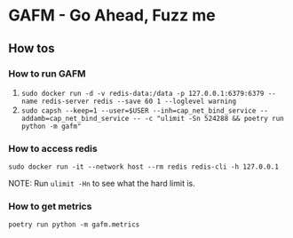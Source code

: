 # GAFM - Go Ahead, Fuzz me

## How tos
### How to run GAFM
1. `sudo docker run -d -v redis-data:/data -p 127.0.0.1:6379:6379 --name redis-server redis --save 60 1 --loglevel warning`
1. `sudo capsh --keep=1 --user=$USER --inh=cap_net_bind_service --addamb=cap_net_bind_service -- -c "ulimit -Sn 524288 && poetry run python -m gafm"`

### How to access redis
`sudo docker run -it --network host --rm redis redis-cli -h 127.0.0.1`


NOTE: Run `ulimit -Hn` to see what the hard limit is.

### How to get metrics

`poetry run python -m gafm.metrics`
